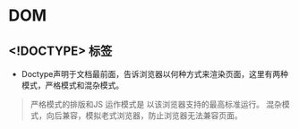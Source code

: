 # DOM

## <!DOCTYPE> 标签
* Doctype声明于文档最前面，告诉浏览器以何种方式来渲染页面，这里有两种模式，严格模式和混杂模式。
>严格模式的排版和JS 运作模式是 以该浏览器支持的最高标准运行。
>混杂模式，向后兼容，模拟老式浏览器，防止浏览器无法兼容页面。